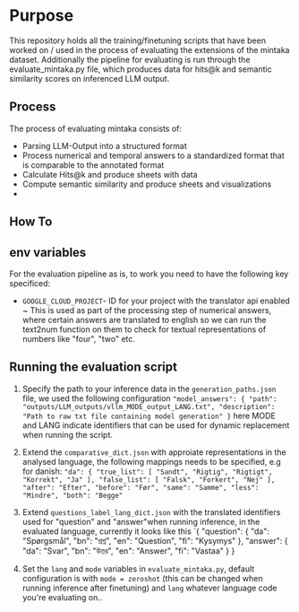 # Purpose
This repository holds all the training/finetuning scripts that have been worked on / used in the process of evaluating the extensions of the mintaka dataset. 
Additionally the pipeline for evaluating is run through the evaluate_mintaka.py file, which produces data for hits@k and semantic similarity scores on inferenced LLM output. 

## Process
The process of evaluating mintaka consists of:
- Parsing LLM-Output into a structured format
- Process numerical and temporal answers to a standardized format that is comparable to the annotated format
- Calculate Hits@k and produce sheets with data
- Compute semantic similarity and produce sheets and visualizations
- 
## How To 

## env variables 
For the evaluation pipeline as is, to work you need to have the following key specificed:
- `GOOGLE_CLOUD_PROJECT`- ID for your project with the translator api enabled
  ~ This is used as part of the processing step of numerical answers, where certain answers are translated to english so we can run the text2num function on them to check for textual representations of numbers like "four", "two" etc.

## Running the evaluation script 
1. Specify the path to your inference data in the `generation_paths.json` file, we used the following configuration `"model_answers": {
        "path": "outputs/LLM_outputs/vllm_MODE_output_LANG.txt",
        "description": "Path to raw txt file containing model generation"
    }` here MODE and LANG indicate identifiers that can be used for dynamic replacement when running the script.
2. Extend the `comparative_dict.json` with approiate representations in the analysed language, the following mappings needs to be specified, e.g for danish: `"da": {
        "true_list": [
            "Sandt",
            "Rigtig",
            "Rigtigt",
            "Korrekt",
            "Ja"
        ],
        "false_list": [
            "Falsk",
            "Forkert",
            "Nej"
        ],
        "after": "Efter",
        "before": "Før",
        "same": "Samme",
        "less": "Mindre",
        "both": "Begge"`

3. Extend `questions_label_lang_dict.json` with the translated identifiers used for "question" and "answer"when running inference, in the evaluated language, currently it looks like this `{
    "question": {
        "da": "Spørgsmål",
        "bn": "প্রশ্ন",
        "en": "Question",
        "fi": "Kysymys"
    },
    "answer": {
        "da": "Svar",
        "bn": "উত্তর",
        "en": "Answer",
        "fi": "Vastaa"
    }
}

4. Set the `lang` and `mode` variables in `evaluate_mintaka.py`, default configuration is with `mode = zeroshot` (this can be changed when running inference after finetuning) and `lang` whatever language code you're evaluating on.. 


